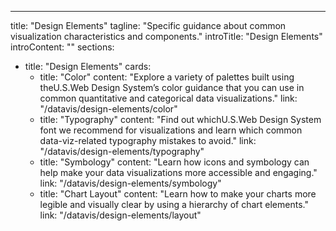 ---
title: "Design Elements"
tagline: "Specific guidance about common visualization characteristics and components."
introTitle: "Design Elements"
introContent: ""
sections:
  - title: "Design Elements"
    cards:
      - title: "Color"
        content: "Explore a variety of palettes built using theU.S.Web Design System’s color guidance that you can use in common quantitative and categorical data visualizations."
        link: "/datavis/design-elements/color"
      - title: "Typography"
        content: "Find out whichU.S.Web Design System font we recommend for visualizations and learn which common data-viz-related typography mistakes to avoid."
        link: "/datavis/design-elements/typography"
      - title: "Symbology"
        content: "Learn how icons and symbology can help make your data visualizations more accessible and engaging."
        link: "/datavis/design-elements/symbology"
      - title: "Chart Layout"
        content: "Learn how to make your charts more legible and visually clear by using a hierarchy of chart elements."
        link: "/datavis/design-elements/layout"
